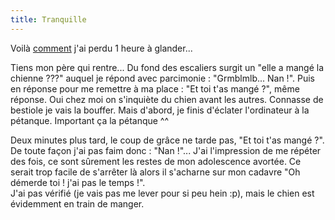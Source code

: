```yaml
---
title: Tranquille
---
```


Voilà [comment](http://www.trankila.com) j'ai perdu 1 heure à glander...

Tiens mon père qui rentre... Du fond des escaliers surgit un "elle a mangé la
chienne ???" auquel je répond avec parcimonie : "Grmblmlb... Nan !". Puis en
réponse pour me remettre à ma place : "Et toi t'as mangé ?", même réponse. Oui
chez moi on s'inquiète du chien avant les autres. Connasse de bestiole je vais
la bouffer. Mais d'abord, je finis d'éclater l'ordinateur à la pétanque.
Important ça la pétanque ^^

Deux minutes plus tard, le coup de grâce ne tarde pas, "Et toi t'as mangé ?".
De toute façon j'ai pas faim donc : "Nan !"... J'ai l'impression de me répéter
des fois, ce sont sûrement les restes de mon adolescence avortée. Ce serait
trop facile de s'arrêter là alors il s'acharne sur mon cadavre "Oh démerde toi
! j'ai pas le temps !".  
J'ai pas vérifié (je vais pas me lever pour si peu hein :p), mais le chien est
évidemment en train de manger.

